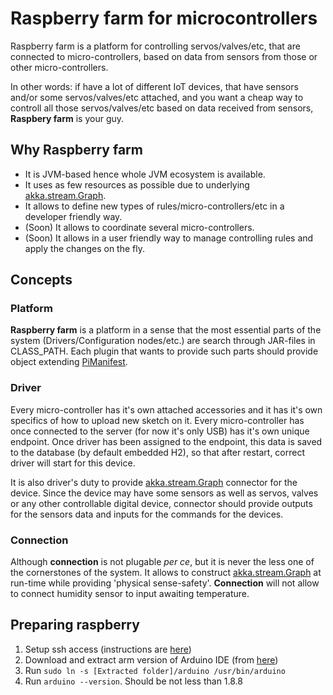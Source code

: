 # Raspberry farm for microcontrollers

Raspberry farm is a platform for controlling servos/valves/etc, 
that are connected to micro-controllers, based on data from sensors from
those or other micro-controllers.

In other words: if have a lot of different IoT devices, that have sensors 
and/or some servos/valves/etc attached, and you want a cheap way to 
controll all those servos/valves/etc based on data received from sensors, 
**Raspbery farm** is your guy.
 
## Why Raspberry farm

* It is JVM-based hence whole JVM ecosystem is available.
* It uses as few resources as possible due to underlying 
[akka.stream.Graph](https://doc.akka.io/docs/akka/current/stream/stream-graphs.html).
* It allows to define new types of rules/micro-controllers/etc in a 
developer friendly way.
* (Soon) It allows to coordinate several micro-controllers.
* (Soon) It allows in a user friendly way to manage controlling rules and apply 
the changes on the fly.

## Concepts

### Platform

**Raspberry farm** is a platform in a sense that the most essential parts 
of the system (Drivers/Configuration nodes/etc.) are search through JAR-files
in CLASS_PATH. Each plugin that wants to provide such parts should provide
object extending [PiManifest](https://github.com/SuperIzya/pi-farm/blob/master/common/src/main/scala/com/ilyak/pifarm/PiManifest.scala).
 

### Driver

Every micro-controller has it's own attached accessories and it has 
it's own specifics of how to upload new sketch on it. Every micro-controller
has once connected to the server (for now it's only USB) has it's own
unique endpoint. Once driver has been assigned to the endpoint, this data
is saved to the database (by default embedded H2), so that after restart, 
correct driver will start for this device.

It is also driver's duty to provide [akka.stream.Graph](https://doc.akka.io/docs/akka/current/stream/stream-graphs.html)
connector for the device. Since the device may have some sensors as well as
servos, valves or any other controllable digital device, connector should
provide outputs for the sensors data and inputs for the commands for the
devices.


### Connection

Although **connection** is not plugable *per ce*, but it is never the less
one of the cornerstones of the system. It allows to construct  [akka.stream.Graph](https://doc.akka.io/docs/akka/current/stream/stream-graphs.html)
at run-time while providing 'physical sense-safety'. **Connection** will not
allow to connect humidity sensor to input awaiting temperature.
    


## Preparing raspberry

1. Setup ssh access (instructions are [here](https://www.raspberrypi.org/documentation/remote-access/ssh/))
1. Download and extract arm version of Arduino IDE (from [here](https://downloads.arduino.cc/arduino-1.8.8-linuxarm.tar.xz))
1. Run `sudo ln -s [Extracted folder]/arduino /usr/bin/arduino` 
1. Run `arduino --version`. Should be not less than 1.8.8 
